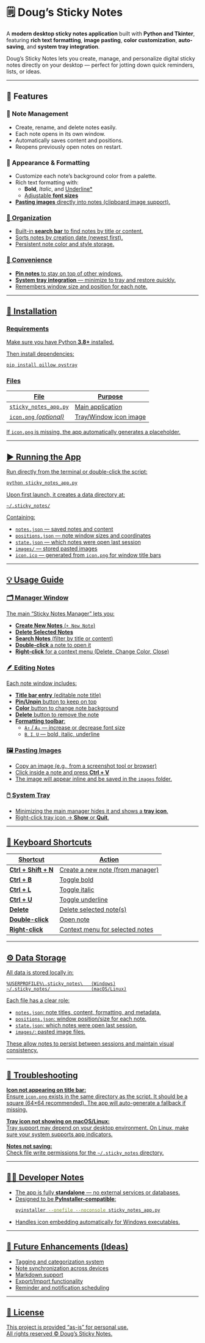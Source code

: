 # 🗒️ Doug’s Sticky Notes

A **modern desktop sticky notes application** built with **Python and Tkinter**, featuring **rich text formatting**, **image pasting**, **color customization**, **auto-saving**, and **system tray integration**.  

Doug’s Sticky Notes lets you create, manage, and personalize digital sticky notes directly on your desktop — perfect for jotting down quick reminders, lists, or ideas.

---

## 🚀 Features

### 📝 Note Management
- Create, rename, and delete notes easily.
- Each note opens in its own window.
- Automatically saves content and positions.
- Reopens previously open notes on restart.

### 🎨 Appearance & Formatting
- Customize each note’s background color from a palette.
- Rich text formatting with:
  - **Bold**, *Italic*, and <u>Underline*
  - Adjustable **font sizes**
- **Pasting images** directly into notes (clipboard image support).

### 📁 Organization
- Built-in **search bar** to find notes by title or content.
- Sorts notes by creation date (newest first).
- Persistent note color and style storage.

### 📌 Convenience
- **Pin notes** to stay on top of other windows.
- **System tray integration** — minimize to tray and restore quickly.
- Remembers window size and position for each note.

---

## 🧰 Installation

### Requirements

Make sure you have Python **3.8+** installed.

Then install dependencies:
```bash
pip install pillow pystray
```

### Files
| File | Purpose |
|------|----------|
| `sticky_notes_app.py` | Main application |
| `icon.png` *(optional)* | Tray/Window icon image |

If `icon.png` is missing, the app automatically generates a placeholder.

---

## ▶️ Running the App

Run directly from the terminal or double-click the script:
```bash
python sticky_notes_app.py
```

Upon first launch, it creates a data directory at:
```
~/.sticky_notes/
```
Containing:
- `notes.json` — saved notes and content
- `positions.json` — note window sizes and coordinates
- `state.json` — which notes were open last session
- `images/` — stored pasted images
- `icon.ico` — generated from `icon.png` for window title bars

---

## 💡 Usage Guide

### 🗂️ Manager Window
The main “Sticky Notes Manager” lets you:
- **Create New Notes** (`+ New Note`)
- **Delete Selected Notes**
- **Search Notes** (filter by title or content)
- **Double-click** a note to open it
- **Right-click** for a context menu (Delete, Change Color, Close)

### 🪶 Editing Notes
Each note window includes:
- **Title bar entry** (editable note title)
- **Pin/Unpin** button to keep on top
- **Color** button to change note background
- **Delete** button to remove the note
- **Formatting toolbar**:
  - `A↑` / `A↓` — increase or decrease font size
  - `B`, `I`, `U` — bold, italic, underline

### 🖼️ Pasting Images
- Copy an image (e.g., from a screenshot tool or browser)
- Click inside a note and press **Ctrl + V**
- The image will appear inline and be saved in the `images` folder.

### 🖱️ System Tray
- Minimizing the main manager hides it and shows a **tray icon**.
- Right-click tray icon → **Show** or **Quit**.

---

## 🧩 Keyboard Shortcuts

| Shortcut | Action |
|-----------|--------|
| **Ctrl + Shift + N** | Create a new note (from manager) |
| **Ctrl + B** | Toggle bold |
| **Ctrl + L** | Toggle italic |
| **Ctrl + U** | Toggle underline |
| **Delete** | Delete selected note(s) |
| **Double-click** | Open note |
| **Right-click** | Context menu for selected notes |

---

## ⚙️ Data Storage

All data is stored locally in:
```
%USERPROFILE%\.sticky_notes\   (Windows)
~/.sticky_notes/               (macOS/Linux)
```

Each file has a clear role:
- `notes.json`: note titles, content, formatting, and metadata.
- `positions.json`: window position/size for each note.
- `state.json`: which notes were open last session.
- `images/`: pasted image files.

These allow notes to persist between sessions and maintain visual consistency.

---

## 🧼 Troubleshooting

**Icon not appearing on title bar:**  
Ensure `icon.png` exists in the same directory as the script. It should be a square (64×64 recommended). The app will auto-generate a fallback if missing.

**Tray icon not showing on macOS/Linux:**  
Tray support may depend on your desktop environment. On Linux, make sure your system supports app indicators.

**Notes not saving:**  
Check file write permissions for the `~/.sticky_notes` directory.

---

## 🧑‍💻 Developer Notes

- The app is fully **standalone** — no external services or databases.
- Designed to be **PyInstaller-compatible**:
  ```bash
  pyinstaller --onefile --noconsole sticky_notes_app.py
  ```
- Handles icon embedding automatically for Windows executables.

---

## 🏁 Future Enhancements (Ideas)
- Tagging and categorization system
- Note synchronization across devices
- Markdown support
- Export/Import functionality
- Reminder and notification scheduling

---

## 📜 License

This project is provided “as-is” for personal use.  
All rights reserved © Doug’s Sticky Notes.
